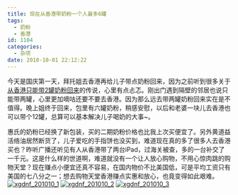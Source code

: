 ```yaml
---
title: 现在从香港带奶粉一个人最多6罐
tags:
  - 奶粉
  - 香港
id: 1104
categories:
  - 杂项
date: 2010-10-01 22:12:22
---
```


今天是国庆第一天，拜托姐去香港再给儿子带点奶粉回来，因为之前听到很多关于[从香港只能带2罐奶粉回来](http://www.zhaiduo.com/2010/09/%e4%bb%8e%e9%a6%99%e6%b8%af%e5%b8%a6%e5%a5%b6%e7%b2%89%e7%8e%b0%e5%9c%a8%e5%8f%aa%e8%83%bd%e5%b8%a6%e4%b8%a4%e7%bd%90/)的传说，心里有点忐忑。刚出门遇到隔壁的邻居也说只能带两罐，心里更加嘀咕还要不要去香港。因为那么远去带两罐奶粉回来实在是不值得。晚上姐终于回来，包里有六罐奶粉，稍感安慰，以后和老婆一块儿去香港也可以带个12罐，总算可以基本解决儿子喝奶的大事~。

惠氏的奶粉已经换了新包装，买的二期奶粉价格也比我上次买便宜了。另外黄道益活络油居然断货了，儿子爱吃的手指饼也没买到，难道现在真的多了很多人去香港买也？昨听广播还听见有人从香港带了两台iPad，过海关被查，多的一台补交了一千元。这是什么样的世道啊，难道就没有一个让人放心购物，不用心惊肉跳的购物天堂？现在赚点小便宜还真不容易，在国内物价不比美国低，可是平均工资只有美国的七八分之一；想去购物天堂香港赚点实惠和放心，也竟变得如此艰难。
[![](http://www.zhaiduo.com/wp-content/uploads/2010/10/xgdnf_201010_1.jpg "xgdnf_201010_1")](http://www.zhaiduo.com/wp-content/uploads/2010/10/xgdnf_201010_1.jpg)
[![](http://www.zhaiduo.com/wp-content/uploads/2010/10/xgdnf_201010_2.jpg "xgdnf_201010_2")](http://www.zhaiduo.com/wp-content/uploads/2010/10/xgdnf_201010_2.jpg)
[![](http://www.zhaiduo.com/wp-content/uploads/2010/10/xgdnf_201010_3.jpg "xgdnf_201010_3")](http://www.zhaiduo.com/wp-content/uploads/2010/10/xgdnf_201010_3.jpg)